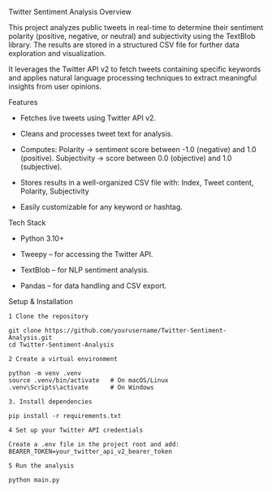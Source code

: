 Twitter Sentiment Analysis
 Overview

This project analyzes public tweets in real-time to determine their sentiment polarity (positive, negative, or neutral) and subjectivity using the TextBlob library. The results are stored in a structured CSV file for further data exploration and visualization.

It leverages the Twitter API v2 to fetch tweets containing specific keywords and applies natural language processing techniques to extract meaningful insights from user opinions.

Features

- Fetches live tweets using Twitter API v2.

- Cleans and processes tweet text for analysis.

- Computes:
    Polarity → sentiment score between -1.0 (negative) and 1.0 (positive).
    Subjectivity → score between 0.0 (objective) and 1.0 (subjective).

- Stores results in a well-organized CSV file with: Index, Tweet content, Polarity, Subjectivity
- Easily customizable for any keyword or hashtag.

Tech Stack

- Python 3.10+

- Tweepy – for accessing the Twitter API.

- TextBlob – for NLP sentiment analysis.

- Pandas – for data handling and CSV export.

Setup & Installation

    1 Clone the repository

    git clone https://github.com/yourusername/Twitter-Sentiment-Analysis.git
    cd Twitter-Sentiment-Analysis

    2 Create a virtual environment

    python -m venv .venv
    source .venv/bin/activate   # On macOS/Linux
    .venv\Scripts\activate      # On Windows

    3. Install dependencies

    pip install -r requirements.txt

    4 Set up your Twitter API credentials

    Create a .env file in the project root and add:
    BEARER_TOKEN=your_twitter_api_v2_bearer_token

    5 Run the analysis

    python main.py